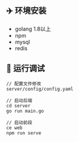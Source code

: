 ## :airplane: 环境安装
 - golang 1.8以上
 - npm
 - mysql
 - redis

## :cake: 运行调试
```
// 配置文件修改
server/config/config.yaml

// 启动后端
cd server
go run main.go

// 启动前段
ce web
npm run serve

```